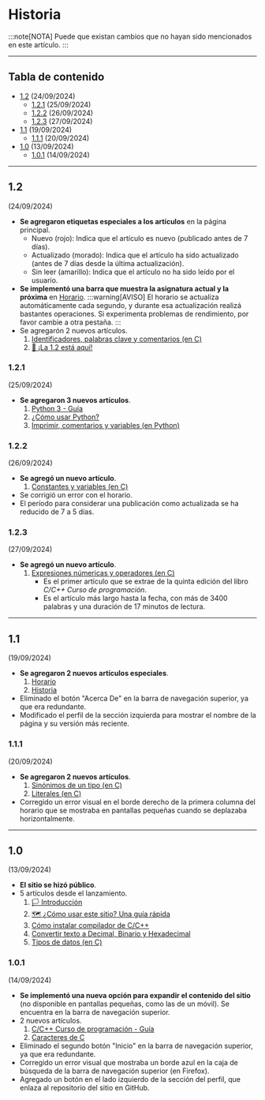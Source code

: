 # Historia
:::note[NOTA]
Puede que existan cambios que no hayan sido mencionados en este artículo.
:::
___
## Tabla de contenido
- [1.2](#12) (24/09/2024)
    - [1.2.1](#121) (25/09/2024)
    - [1.2.2](#122) (26/09/2024)
    - [1.2.3](#123) (27/09/2024)
- [1.1](#11) (19/09/2024)
    - [1.1.1](#111) (20/09/2024)
- [1.0](#10) (13/09/2024)
    - [1.0.1](#101) (14/09/2024)
___
## 1.2
(24/09/2024)
- **Se agregaron etiquetas especiales a los artículos** en la página principal.
    - Nuevo (rojo): Indica que el artículo es nuevo (publicado antes de 7 días).
    - Actualizado (morado): Indica que el artículo ha sido actualizado (antes de 7 días desde la última actualización).
    - Sin leer (amarillo): Indica que el artículo no ha sido leído por el usuario.
- **Se implementó una barra que muestra la asignatura actual y la próxima** en [Horario](/grupo932/schedule/).
:::warning[AVISO]
El horario se actualiza automáticamente cada segundo, y durante esa actualización realizá bastantes operaciones. Si experimenta problemas de rendimiento, por favor cambie a otra pestaña.
:::
- Se agregarón 2 nuevos artículos.
    1. [Identificadores, palabras clave y comentarios (en C)](../posts/identifiers-keywords-comments-in-c/)
    2. [📅 ¡La 1.2 está aquí!](../posts/1_2-announcement/)
### 1.2.1
(25/09/2024)
- **Se agregaron 3 nuevos artículos**.
    1. [Python 3 - Guía](../posts/python-course-index/python-course-index/)
    2. [¿Cómo usar Python?](../posts/how-to-use-python/how-to-use-python/)
    3. [Imprimir, comentarios y variables (en Python)](../posts/comments-and-variables-in-python/)
### 1.2.2
(26/09/2024)
- **Se agregó un nuevo artículo**.
    1. [Constantes y variables (en C)](../posts/constants-and-variables-in-c/)
- Se corrigió un error con el horario.
- El período para considerar una publicación como actualizada se ha reducido de 7 a 5 días.
### 1.2.3
(27/09/2024)
- **Se agregó un nuevo artículo**.
    1. [Expresiones númericas y operadores (en C)](../posts/operators-in-c/)
        * Es el primer artículo que se extrae de la quinta edición del libro *C/C++ Curso de programación*.
        * Es el artículo más largo hasta la fecha, con más de 3400 palabras y una duración de 17 minutos de lectura.
___
## 1.1
(19/09/2024)
<!-- Se incorporó GitHub Copilot en el proceso de desarrollo desde el 14 de Septiembre -->
- **Se agregaron 2 nuevos artículos especiales**.
    1. [Horario](/grupo932/schedule/)
    2. [Historia](#historia)
- Eliminado el botón "Acerca De" en la barra de navegación superior, ya que era redundante.
- Modificado el perfil de la sección izquierda para mostrar el nombre de la página y su versión más reciente.
### 1.1.1
(20/09/2024)
- **Se agregaron 2 nuevos artículos**.
    1. [Sinónimos de un tipo (en C)](../posts/type-synonyms-in-c/)
    2. [Literales (en C)](../posts/literals-in-c/)
- Corregido un error visual en el borde derecho de la primera columna del horario que se mostraba en pantallas pequeñas cuando se deplazaba horizontalmente.
___
## 1.0
(13/09/2024)
- **El sitio se hizó público**.
- 5 artículos desde el lanzamiento.
    1. [🏳️ Introducción](../posts/introduction/)
    2. [🗺️ ¿Cómo usar este sitio? Una guía rápida](../posts/what-to-do-here/what-to-do-here/)
    3. [Cómo instalar compilador de C/C++](../posts/how-to-install-c-compiler/how-to-install-c-compiler/)
    4. [Convertir texto a Decimal, Binario y Hexadecimal](../posts/convert-text-to-dec-bcd-hex/)
    5. [Tipos de datos (en C)](../posts/data-types-in-c/)
### 1.0.1
(14/09/2024)
- **Se implementó una nueva opción para expandir el contenido del sitio** (no disponible en pantallas pequeñas, como las de un móvil). Se encuentra en la barra de navegación superior.
- 2 nuevos artículos.
    1. [C/C++ Curso de programación - Guía](../posts/c-cpp-programming-course-book/)
    2. [Caracteres de C](../posts/characters-in-c/)
- Eliminado el segundo botón "Inicio" en la barra de navegación superior, ya que era redundante.
- Corregido un error visual que mostraba un borde azul en la caja de búsqueda de la barra de navegación superior (en Firefox).
- Agregado un botón en el lado izquierdo de la sección del perfil, que enlaza al repositorio del sitio en GitHub.
